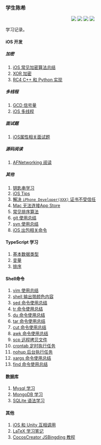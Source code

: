 ### 学生陈希

<p align='center'>
<img src="https://img.shields.io/badge/platform-iOS-ff69b4.svg">
<img src="https://img.shields.io/badge/language-python-yellowgreen.svg">
<img src="https://img.shields.io/badge/language-shell-green.svg">
<img src="https://img.shields.io/badge/language-typeScript-red.svg">

学习记录。

#### iOS 开发

##### 加密
1. [iOS 常见加密算法总结](./articles/data-encrypt.md)
2. [XOR 加密](./articles/xor.md) 
3. [RC4 C++ 和 Python 实现](./articles/RC4-implementation-for-C++-Python.md)

##### 多线程
1. [GCD 信号量](articles/dispatch-semaphore.md)
2. [iOS 多线程](./articles/iOS-multiple-thread.md)

##### 面试题
1. [iOS属性相关面试题](./articles/interview/property.md)

##### 源码阅读
1. [AFNetworking 阅读](./articles/open-analysis/AFNetworking.md)

##### 其他
1. [钥匙串学习](./articles/keychain-usage.md)
2. [iOS Tips](./articles/ios-tips.md) 
3. [解决 `iPhone Developer(XXX)` 证书不受信任](./articles/untrusted-certificate.md)
4. [Mac 无法连接App Store](./articles/unable-connect-app-store.md)
5. [常见排序算法](./articles/sort.md)
6. [git 使用总结](./articles/learn-git.md)
7. [svn 使用总结](./articles/svn-usage.md)
8. [iOS 出包相关命令](./articles/security-usage.md)

#### TypeScript 学习

1. [基本数据类型](./articles/typescript/basic-types.md)
2. [变量](./articles/typescript/variable.md)
3. [排序](./articles/typescript/sort.md)

#### Shell命令
1. [vim 使用总结](./articles/shell/vim-usage.md)
2. [shell 输出带颜色内容](./articles/shell/echo.md)
3. [sed 命令使用总结](./articles/shell/sed-usage.md)
4. [tr 命令使用总结](./articles/shell/tr-usage.md)
5. [du 命令使用总结](./articles/shell/du-usage.md)
6. [tar 命令使用总结](./articles/shell/tar-usage.md)
7. [cut 命令使用总结](./articles/shell/cut-usage.md)
8. [awk 命令使用总结](./articles/shell/awk-usage.md)
9. [scp 远程拷贝文件](./articles/shell/scp-usage.md)
10. [crontab 定时执行任务](./articles/shell/crontab-usage.md)
11. [nohup 后台执行任务](./articles/shell/nohup-usage.md)
12. [xargs 命令使用总结](./articles/shell/xargs-usage.md)
13. [find 命令使用总结](./articles/shell/find-usage.md)


#### 数据库
1. [Mysql 学习](./articles/database/mysql-study.md)
2. [MongoDB 学习](./articles/database/mongodb-usage.md)
3. [SQLite 语法学习](./articles/database/sql-study.md)

#### 其他
1. [iOS 和 Unity 互相调用](./articles/iOS-Unity.md)
2. [LaTeX 学习笔记](./articles/others/learn-LaTeX.md)
3. [CocosCreator JSBingding 教程](./articles/CocosCreator-JSBindings-Tutorial.md)
